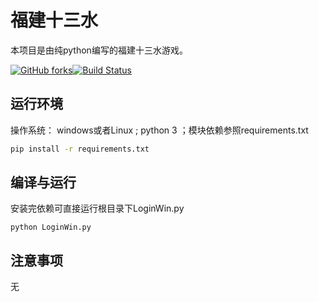 # 福建十三水

本项目是由纯python编写的福建十三水游戏。

[![GitHub forks](https://img.shields.io/github/forks/SheepHuan/fjsss)](https://github.com/SheepHuan/fjsss/network)[![Build Status](https://travis-ci.org/SheepHuan/fjsss.svg?branch=master)](https://travis-ci.org/SheepHuan/fjsss)

## 运行环境

操作系统： windows或者Linux ; python 3 ；模块依赖参照requirements.txt

```bash
pip install -r requirements.txt
```



## 编译与运行

安装完依赖可直接运行根目录下LoginWin.py

```
python LoginWin.py
```



## 注意事项

无